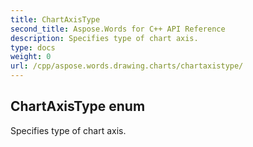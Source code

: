 ```yaml
---
title: ChartAxisType
second_title: Aspose.Words for C++ API Reference
description: Specifies type of chart axis. 
type: docs
weight: 0
url: /cpp/aspose.words.drawing.charts/chartaxistype/
---
```

## ChartAxisType enum


Specifies type of chart axis. 

